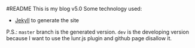 #README
This is my blog v5.0
Some technology used:

- [Jekyll](https://jekyllrb.com/) to generate the site

P.S.: `master` branch is the generated version. `dev` is the developing version because I want to use the lunr.js plugin and github page disallow it.
